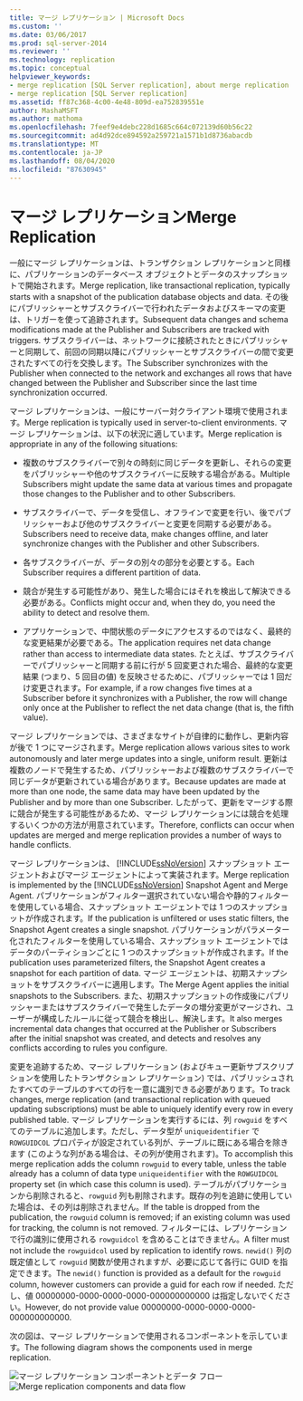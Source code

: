 ```yaml
---
title: マージ レプリケーション | Microsoft Docs
ms.custom: ''
ms.date: 03/06/2017
ms.prod: sql-server-2014
ms.reviewer: ''
ms.technology: replication
ms.topic: conceptual
helpviewer_keywords:
- merge replication [SQL Server replication], about merge replication
- merge replication [SQL Server replication]
ms.assetid: ff87c368-4c00-4e48-809d-ea752839551e
author: MashaMSFT
ms.author: mathoma
ms.openlocfilehash: 7feef9e4debc228d1685c664c072139d60b56c22
ms.sourcegitcommit: ad4d92dce894592a259721a1571b1d8736abacdb
ms.translationtype: MT
ms.contentlocale: ja-JP
ms.lasthandoff: 08/04/2020
ms.locfileid: "87630945"
---
```

# <a name="merge-replication"></a><span data-ttu-id="e9019-102">マージ レプリケーション</span><span class="sxs-lookup"><span data-stu-id="e9019-102">Merge Replication</span></span>
  <span data-ttu-id="e9019-103">一般にマージ レプリケーションは、トランザクション レプリケーションと同様に、パブリケーションのデータベース オブジェクトとデータのスナップショットで開始されます。</span><span class="sxs-lookup"><span data-stu-id="e9019-103">Merge replication, like transactional replication, typically starts with a snapshot of the publication database objects and data.</span></span> <span data-ttu-id="e9019-104">その後にパブリッシャーとサブスクライバーで行われたデータおよびスキーマの変更は、トリガーを使って追跡されます。</span><span class="sxs-lookup"><span data-stu-id="e9019-104">Subsequent data changes and schema modifications made at the Publisher and Subscribers are tracked with triggers.</span></span> <span data-ttu-id="e9019-105">サブスクライバーは、ネットワークに接続されたときにパブリッシャーと同期して、前回の同期以降にパブリッシャーとサブスクライバーの間で変更されたすべての行を交換します。</span><span class="sxs-lookup"><span data-stu-id="e9019-105">The Subscriber synchronizes with the Publisher when connected to the network and exchanges all rows that have changed between the Publisher and Subscriber since the last time synchronization occurred.</span></span>

 <span data-ttu-id="e9019-106">マージ レプリケーションは、一般にサーバー対クライアント環境で使用されます。</span><span class="sxs-lookup"><span data-stu-id="e9019-106">Merge replication is typically used in server-to-client environments.</span></span> <span data-ttu-id="e9019-107">マージ レプリケーションは、以下の状況に適しています。</span><span class="sxs-lookup"><span data-stu-id="e9019-107">Merge replication is appropriate in any of the following situations:</span></span>

-   <span data-ttu-id="e9019-108">複数のサブスクライバーで別々の時刻に同じデータを更新し、それらの変更をパブリッシャーや他のサブスクライバーに反映する場合がある。</span><span class="sxs-lookup"><span data-stu-id="e9019-108">Multiple Subscribers might update the same data at various times and propagate those changes to the Publisher and to other Subscribers.</span></span>

-   <span data-ttu-id="e9019-109">サブスクライバーで、データを受信し、オフラインで変更を行い、後でパブリッシャーおよび他のサブスクライバーと変更を同期する必要がある。</span><span class="sxs-lookup"><span data-stu-id="e9019-109">Subscribers need to receive data, make changes offline, and later synchronize changes with the Publisher and other Subscribers.</span></span>

-   <span data-ttu-id="e9019-110">各サブスクライバーが、データの別々の部分を必要とする。</span><span class="sxs-lookup"><span data-stu-id="e9019-110">Each Subscriber requires a different partition of data.</span></span>

-   <span data-ttu-id="e9019-111">競合が発生する可能性があり、発生した場合にはそれを検出して解決できる必要がある。</span><span class="sxs-lookup"><span data-stu-id="e9019-111">Conflicts might occur and, when they do, you need the ability to detect and resolve them.</span></span>

-   <span data-ttu-id="e9019-112">アプリケーションで、中間状態のデータにアクセスするのではなく、最終的な変更結果が必要である。</span><span class="sxs-lookup"><span data-stu-id="e9019-112">The application requires net data change rather than access to intermediate data states.</span></span> <span data-ttu-id="e9019-113">たとえば、サブスクライバーでパブリッシャーと同期する前に行が 5 回変更された場合、最終的な変更結果 (つまり、5 回目の値) を反映させるために、パブリッシャーでは 1 回だけ変更されます。</span><span class="sxs-lookup"><span data-stu-id="e9019-113">For example, if a row changes five times at a Subscriber before it synchronizes with a Publisher, the row will change only once at the Publisher to reflect the net data change (that is, the fifth value).</span></span>

 <span data-ttu-id="e9019-114">マージ レプリケーションでは、さまざまなサイトが自律的に動作し、更新内容が後で 1 つにマージされます。</span><span class="sxs-lookup"><span data-stu-id="e9019-114">Merge replication allows various sites to work autonomously and later merge updates into a single, uniform result.</span></span> <span data-ttu-id="e9019-115">更新は複数のノードで発生するため、パブリッシャーおよび複数のサブスクライバーで同じデータが更新されている場合があります。</span><span class="sxs-lookup"><span data-stu-id="e9019-115">Because updates are made at more than one node, the same data may have been updated by the Publisher and by more than one Subscriber.</span></span> <span data-ttu-id="e9019-116">したがって、更新をマージする際に競合が発生する可能性があるため、マージ レプリケーションには競合を処理するいくつかの方法が用意されています。</span><span class="sxs-lookup"><span data-stu-id="e9019-116">Therefore, conflicts can occur when updates are merged and merge replication provides a number of ways to handle conflicts.</span></span>

 <span data-ttu-id="e9019-117">マージ レプリケーションは、 [!INCLUDE[ssNoVersion](../../../includes/ssnoversion-md.md)] スナップショット エージェントおよびマージ エージェントによって実装されます。</span><span class="sxs-lookup"><span data-stu-id="e9019-117">Merge replication is implemented by the [!INCLUDE[ssNoVersion](../../../includes/ssnoversion-md.md)] Snapshot Agent and Merge Agent.</span></span> <span data-ttu-id="e9019-118">パブリケーションがフィルター選択されていない場合や静的フィルターを使用している場合、スナップショット エージェントでは 1 つのスナップショットが作成されます。</span><span class="sxs-lookup"><span data-stu-id="e9019-118">If the publication is unfiltered or uses static filters, the Snapshot Agent creates a single snapshot.</span></span> <span data-ttu-id="e9019-119">パブリケーションがパラメーター化されたフィルターを使用している場合、スナップショット エージェントではデータのパーティションごとに 1 つのスナップショットが作成されます。</span><span class="sxs-lookup"><span data-stu-id="e9019-119">If the publication uses parameterized filters, the Snapshot Agent creates a snapshot for each partition of data.</span></span> <span data-ttu-id="e9019-120">マージ エージェントは、初期スナップショットをサブスクライバーに適用します。</span><span class="sxs-lookup"><span data-stu-id="e9019-120">The Merge Agent applies the initial snapshots to the Subscribers.</span></span> <span data-ttu-id="e9019-121">また、初期スナップショットの作成後にパブリッシャーまたはサブスクライバーで発生したデータの増分変更がマージされ、ユーザーが構成したルールに従って競合を検出し、解決します。</span><span class="sxs-lookup"><span data-stu-id="e9019-121">It also merges incremental data changes that occurred at the Publisher or Subscribers after the initial snapshot was created, and detects and resolves any conflicts according to rules you configure.</span></span>

 <span data-ttu-id="e9019-122">変更を追跡するため、マージ レプリケーション (およびキュー更新サブスクリプションを使用したトランザクション レプリケーション) では、パブリッシュされたすべてのテーブルのすべての行を一意に識別できる必要があります。</span><span class="sxs-lookup"><span data-stu-id="e9019-122">To track changes, merge replication (and transactional replication with queued updating subscriptions) must be able to uniquely identify every row in every published table.</span></span> <span data-ttu-id="e9019-123">マージ レプリケーションを実行するには、列 `rowguid` をすべてのテーブルに追加します。ただし、データ型が `uniqueidentifier` で `ROWGUIDCOL` プロパティが設定されている列が、テーブルに既にある場合を除きます (このような列がある場合は、その列が使用されます)。</span><span class="sxs-lookup"><span data-stu-id="e9019-123">To accomplish this merge replication adds the column `rowguid` to every table, unless the table already has a column of data type `uniqueidentifier` with the `ROWGUIDCOL` property set (in which case this column is used).</span></span> <span data-ttu-id="e9019-124">テーブルがパブリケーションから削除されると、`rowguid` 列も削除されます。既存の列を追跡に使用していた場合は、その列は削除されません。</span><span class="sxs-lookup"><span data-stu-id="e9019-124">If the table is dropped from the publication, the `rowguid` column is removed; if an existing column was used for tracking, the column is not removed.</span></span> <span data-ttu-id="e9019-125">フィルターには、レプリケーションで行の識別に使用される `rowguidcol` を含めることはできません。</span><span class="sxs-lookup"><span data-stu-id="e9019-125">A filter must not include the `rowguidcol` used by replication to identify rows.</span></span> <span data-ttu-id="e9019-126">`newid()` 列の既定値として `rowguid` 関数が使用されますが、必要に応じて各行に GUID を指定できます。</span><span class="sxs-lookup"><span data-stu-id="e9019-126">The `newid()` function is provided as a default for the `rowguid` column, however customers can provide a guid for each row if needed.</span></span> <span data-ttu-id="e9019-127">ただし、値 00000000-0000-0000-0000-000000000000 は指定しないでください。</span><span class="sxs-lookup"><span data-stu-id="e9019-127">However, do not provide value 00000000-0000-0000-0000-000000000000.</span></span>

 <span data-ttu-id="e9019-128">次の図は、マージ レプリケーションで使用されるコンポーネントを示しています。</span><span class="sxs-lookup"><span data-stu-id="e9019-128">The following diagram shows the components used in merge replication.</span></span>

 <span data-ttu-id="e9019-129">![マージ レプリケーション コンポーネントとデータ フロー](../media/merge.gif "マージ レプリケーション コンポーネントとデータ フロー")</span><span class="sxs-lookup"><span data-stu-id="e9019-129">![Merge replication components and data flow](../media/merge.gif "Merge replication components and data flow")</span></span>


